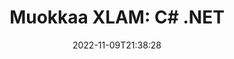 ---
############################# Static ############################
layout: "auto-gen-editor"
date: 2022-11-09T21:38:28
draft: false
otherformats: doc docx docm dotx xls xlsx xlsm ppt pptx pptm mobi epub html mhtml txt xml csv pdf xps msg

############################# Head ############################
head_title: "XLAM Editor – Muokkaa XLAM kohteessa C# .NET"
head_description: "Kuinka muokata XLAM sovelluksessa C# .NET muutamalla koodirivillä? Käytä GroupDocs-asiakirjojen käsittelysovellusliittymiä yli 30 tiedostomuodon muokkaamiseen, päivittämiseen ja tallentamiseen."

############################# Header ############################
title: "Muokkaa XLAM: C# .NET"
description: "Tehokas ja vankka XLAM-muokkaus palvelinpuolen GroupDocs.Editorilla C# .NET-sovellusliittymille ilman Microsoftin tai Open Officen kaltaisia ​​ohjelmistoja."
bg_image: "https://cms.admin.containerize.com/templates/aspose/App_Themes/V3/images/bg/header1.png"
bg_overlay: false
button:
    enable: true
    icon: "fas fa-arrow-down"
    label: "Lataa ilmainen kokeiluversio"
    link: "https://downloads.groupdocs.com/editor/net"

############################# SubMenu ############################
submenu:
    enable: true

    left:
        img_alt: "GroupDocs.Editor for .NET"
        image: "https://cms.admin.containerize.com/templates/groupdocs/images/product-logos/90x90-noborder/groupdocs-editor-net.png"
        product: "GroupDocs.Editor"
        platform: ".NET"

    middle:
        button:

            # button loop
            - link: "https://apireference.groupdocs.com/editor/net"
              text: "API-viite"

            # button loop
            - link: "https://github.com/groupdocs-editor"
              text: "Esimerkkejä koodista"

            # button loop
            - link: "https://products.groupdocs.app/editor/family"
              text: "Live-demoja"

            # button loop
            - link: "https://purchase.groupdocs.com/pricing/editor/net"
              text: "Hinnoittelu"

    right:
        link_download: "https://downloads.groupdocs.com/editor"
        link_learn: "https://docs.groupdocs.com/editor/net"
        link_buy: "https://purchase.groupdocs.com"

############################# About ############################
about:
    enable: true
    title: "Tietoja GroupDocs.Editor for .NET API:sta"
    content: |
        [GroupDocs.Editor for .NET](/fi/editor/net/) API on oikea valinta Microsoft Word-, Excel-, PowerPointi-, Open Office -asiakirjojen ja -esitysten muokkaamiseen. GroupDocs.Editor on erillinen API, joka sopii palvelinpuolen ja taustajärjestelmän järjestelmiin, joissa vaaditaan korkeaa suorituskykyä. Se ei riipu Microsoftin tai Open Officen kaltaisista ohjelmistoista.

############################# Steps ############################
steps:
    enable: true
    title_left: "Vaiheet XLAM muokkaamiseen C#"
    content_left: |
        [GroupDocs.Editor for .NET](/fi/editor/net/) tarjoaa kehittäjille helpon ja suoraviivaisen tavan muokata XLAM-tiedostoja muutamalla koodirivillä.
        * Luo "Editor"-luokan esiintymä, jossa on pakollinen tiedostopolku tai -virta ja valinnainen "SpreadsheetLoadOptions"-luokka, ja lataa XLAM-tiedosto
        * Luo ja aseta SpreadsheetEditOptions-luokan esiintymä tiedostomuodolle XLAM
        * Kutsu `Editor.Edit()`-menetelmä ja hanki XLAM-dokumentti HTML-muodossa, jota on helppo muokata millä tahansa WYSIWYG-editorilla.
        * Kutsu "Editor.Save()"-menetelmä ja tallenna muokattu XLAM-tiedosto käyttämällä luokkaa "SpreadsheetSaveOptions"

        
    title_right: "Laitteistovaatimukset"
    content_right: |
        Asiakirjan perusmuokkaus GroupDocs.Editor for .NET API:illa voidaan tehdä ottamalla käyttöön muutama helppo vaihe. API-liittymiämme tuetaan kaikilla tärkeimmillä alustoilla ja käyttöjärjestelmillä. Ennen kuin suoritat alla olevan koodin, varmista, että sinulla on seuraavat edellytykset asennettuna järjestelmääsi.

        * Käyttöjärjestelmät: Microsoft Windows, Linux, MacOS
        * Kehitysympäristöt: Microsoft Visual Studio, Xamarin, MonoDevelop
        * Kehykset: .NET Framework, .NET Standard, .NET Core, Mono
        * Lataa tuotteen GroupDocs.Editor for .NET uusin versio osoitteesta [NuGet](https://www.nuget.org/packages/groupdocs.editor)
        
    code: |        
        ```csharp
        // Load the XLAM file into Editor with the optional SpreadsheetLoadOptions
        Editor editor = new Editor("source.xlam", delegate { return new SpreadsheetLoadOptions(); });

        // Create and adjust the edit options
        SpreadsheetEditOptions editOptions = new SpreadsheetEditOptions();
        editOptions.WorksheetIndex = 1;//select a tab (worksheet) to edit

        // Open input XLAM document for edit — obtain an intermediate document, that can be edited
        EditableDocument beforeEdit = editor.Edit(editOptions);

        // Grab XLAM document content and associated resources from editable document
        string content = beforeEdit.GetContent();

        // Send the content to WYSIWYG-editor, edit it there, and send edited content back to the server-side
        // This step simulates a such operation
        string updatedContent = content.Replace("Cell Text", "Edited Cell Text");

        // Grab edited content and resources from WYSIWYG-editor and create a new EditableDocument instance from it
        EditableDocument afterEdit = EditableDocument.FromMarkup(updatedContent, null);

        // Create a save options and select a desired output format
        SpreadsheetSaveOptions saveOptions = new SpreadsheetSaveOptions(Formats.SpreadsheetFormats.Xlam);

        // Save edited XLAM document to the file
        editor.Save(afterEdit, "edited.xlam", saveOptions);
        ```
        
############################# Demos ############################
demos:
    enable: true
    title: "XLAM Editor Live Demos"
    content: |
        Muokkaa XLAM heti käymällä [GroupDocs.Editor Live Demos](https://products.groupdocs.app/editor/family) -sivustolla.
        Live-demolla on seuraavat edut
        
############################# More Formats ############################
more_formats:
    enable: true
    title: "Muut tuetut editorit"
    content: |
        Voit myös muokata muita tiedostomuotoja. Katso täydellinen luettelo alla.


############################# Back to top ###############################
back_to_top:
    enable: true
---